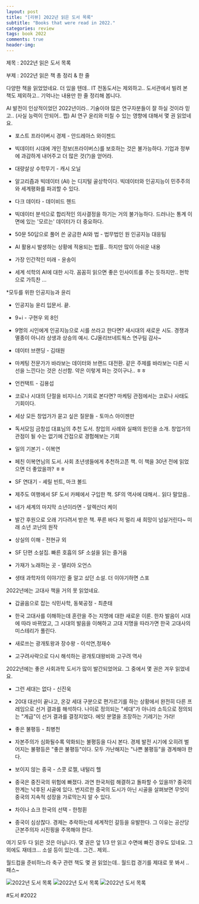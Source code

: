 ```yaml
---
layout: post
title: "[리뷰] 2022년 읽은 도서 목록"
subtitle: "Books that were read in 2022."
categories: review
tags: book 2022
comments: true
header-img: 
---
```


제목 : 2022년 읽은 도서 목록

부제 : 2022년 읽은 책 총 정리 & 한 줄 

다양한 책을 읽었었네요.
더 있을 텐데.. IT 전동도서는 제외하고..
도서관에서 빌려 본 책도 제외하고.. 기억나는 내용만 한 줄 정리해 봅니다.

AI 발전이 인상적이었던 2022년이라..
기술이야 많은 연구자분들이 잘 하실 것이라 믿고.. (사실 능력이 안되어.. 쩝)
AI 연구 윤리와 미칠 수 있는 영향에 대해서 몇 권 읽었네요.

* 포스트 프라이버시 경제 - 안드레아스 와이젠드
- 빅데이터 시대에 개인 정보(프라이버스)를 보호하는 것은 불가능하다. 기업과 정부에 과감하게 내어주고 더 많은 것(?)을 얻어라.

* 대량살상 수학무기 - 캐시 오닐
- 알고리즘과 빅데이터 (AI) 는 디지털 골상학이다. 빅데이터와 인공지능이 민주주의와 세계평화를 파괴할 수 있다.

* 다크 데이타 - 데이비드 헨드
- 빅데이터 분석으로 합리적인 의사결정을 하기는 거의 불가능하다. 드러나는 통계 이면에 있는 '모르는' 데이터가 더 중요하다.

* 50문 50답으로 풀어 쓴 궁금한 AI와 법 - 법무법인 원 인공지능 대응팀
- AI 활용시 발생하는 상황에 적용되는 법률.. 하지만 많이 아쉬운 내용

* 가장 인간적인 미래 - 윤송이
- 세계 석학의 AI에 대한 시각. 꼼꼼히 읽으면 좋은 인사이트를 주는 듯하지만.. 현학으로 가득찬 ...

*모두를 위한 인공지능과 윤리
- 인공지능 윤리 입문서. 끝.

* 9+i - 구현우 외 8인
- 9명의 시인에게 인공지능으로 시를 쓰라고 한다면? 새시대의 새로운 시도. 경쟁과 멸종이 아니라 상생과 상승의 예시. CJ올리브네트웍스 연구팀 감사~

* 데이터 브랜딩 - 김태원
- 마케팅 전문가가 바라보는 데이터와 브랜드 대전환. 같은 주제를 바라보는 다른 시선을 느낀다는 것은 신선함. 약은 이렇게 파는 것이구나.. ㅎㅎ

* 언컨택트 - 김용섭
- 코로나 시대의 단절을 비지니스 기회로 본다면? 마케팅 관점에서는 코로나 사태도 기회이다.

* 세상 모든 창업가가 묻고 싶은 질문들 - 토마스 아이젠만
- 독서모임 금창섭 대표님의 추천 도서. 창업의 사례와 실패의 원인을 소개. 창업가의 관점이 될 수는 없기에 간접으로 경험해보는 기회

* 일의 기본기 - 이복연
- 페친 이복연님의 도서. 사회 초년생들에게 추천하고픈 책. 이 책을 30년 전에 읽었으면 더 좋았을까? ㅎㅎ

* SF 연대기 - 셰릴 빈트, 마크 볼드
- 제주도 여행에서 SF 도서 카페에서 구입한 책. SF의 역사에 대해서.. 읽다 말았음..

* 네가 세계의 마지막 소년이라면 - 알렉산더 케이
- 발간 후원으로 오래 기다려서 받은 책. 푸른 바다 저 멀리 새 희망이 넘실거린다~ 미래 소년 코난의 원작

* 상실의 이해 - 전현규 외
- SF 단편 소설집. 빠른 호흡의 SF 소설을 읽는 즐거움

* 가재가 노래하는 곳 - 델리아 오언스
- 생태 과학자의 이야기인 줄 알고 샀던 소설. 더 이야기하면 스포

2022년에는 고대사 책을 거의 못 읽었네요.

* 갑골음으로 잡는 식민사학, 동북공정 - 최춘태
- 한국 고대사를 이해하는데 혼란을 주는 지명에 대한 새로운 이론. 한자 발음이 시대에 따라 바뀌었고, 그 시대의 발음을 이해하고 고대 지명을 따라가면 한국 고대사의 미스테리가 풀린다.

* 새로쓰는 광개토왕과 장수왕 - 이석연,정재수
- 고구려사략으로 다시 해석하는 광개토대왕비와 고구려 역사

2022년에는 좋은 사회과학 도서가 많이 발간되었어요. 그 중에서 몇 권은 겨우 읽었네요.

* 그런 세대는 없다 - 신진욱
- 20대 대선이 끝나고, 온갖 세대 구분으로 편가르기를 하는 상황에서 완전히 다른 프레임으로 선거 결과를 해석하다. 나이로 정의되는 "세대"가 아니라 소득으로 정의되는 "계급"이 선거 결과를 결정지었다. 에잇 분열을 조장하는 기레기는 가라!

* 좋은 불평등 - 최병천
- 자본주의가 심화될수록 악화되는 불평등을 다시 본다. 경제 발전 시기에 오히려 벌어지는 불평등은 "좋은 불평등"이다. 모두 가난해지는 "나쁜 불평등"을 경계해야 한다.

* 보이지 않는 중국 - 스콧 로젤, 내털리 헬
- 중국은 중진국의 위험에 빠졌다. 과연 한국처럼 해결하고 돌파할 수 있을까? 중국의 한계는 낙후된 시골에 있다. 번지르한 중국의 도시가 아닌 시골을 살펴보면 무엇이 중국의 지속적 성장을 가로막는지 알 수 있다.

* 차이나 쇼크 한국의 선택 - 한청휜
- 중국이 심상찮다. 경제는 추락하는데 세계적인 갈등을 유발한다. 그 이유는 공산당 근본주의자 시진핑을 주목해야 한다.

여기 모두 다 읽은 것은 아닙니다. 몇 권은 앞 1/3 만 읽고 수면에 빠진 경우도 있네요.
그외에도 재테크... 소설 등이 있는데.. 그건.. 제외..

월드컵을 준비하느라 축구 관련 책도 몇 권 읽었는데..
월드컵 경기를 제대로 못 봐서 .. 패스~

![2022년 도서 목록](https://youngsungson.github.io/assets/img/review/20221231-review-book1.jpg)
![2022년 도서 목록](https://youngsungson.github.io/assets/img/review/20221231-review-book2.jpg)
![2022년 도서 목록](https://youngsungson.github.io/assets/img/review/20221231-review-book3.jpg)

#도서 #2022

